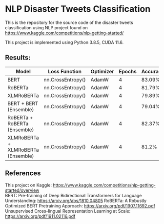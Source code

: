 # NLP Disaster Tweets Classification
This is the repository for the source code of the disaster tweets classification using NLP project found on https://www.kaggle.com/competitions/nlp-getting-started/  

This project is implemented using Python 3.8.5, CUDA 11.6.

## Results:  
| Model | Loss Function | Optimizer | Epochs | Accuracy |
| --- | --- | --- | --- | --- |
| BERT | nn.CrossEntropy() | AdamW | 4 | 83.09% |
| RoBERTa | nn.CrossEntropy() | AdamW | 4 | 81.79% |
| XLMRoBERTa | nn.CrossEntropy() | AdamW | 4 | 79.89% |
| BERT + BERT (Ensemble) | nn.CrossEntropy() | AdamW | 4 | 79.04% |
| RoBERTa + RoBERTa (Ensemble) | nn.CrossEntropy() | AdamW | 4 | 82.37% |
| XLMRoBERTa + XLMRoBERTa (Ensemble) | nn.CrossEntropy() | AdamW | 4 | 81.2% |

## References

This project on Kaggle: https://www.kaggle.com/competitions/nlp-getting-started/overview  
BERT: Pre-training of Deep Bidirectional Transformers for Language Understanding: https://arxiv.org/abs/1810.04805
RoBERTa: A Robustly Optimized BERT Pretraining Approach: https://arxiv.org/pdf/1907.11692.pdf
Unsupervised Cross-lingual Representation Learning at Scale: https://arxiv.org/pdf/1911.02116.pdf
